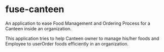 # fuse-canteen

An application to ease Food Management and Ordering Process for a Canteen inside an organization.

This application tries to help Canteen owner to manage his/her foods and Employee to userOrder foods efficiently in an organization.
